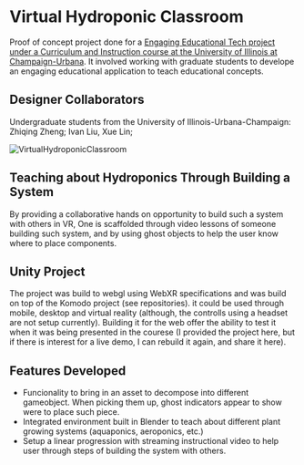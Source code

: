 # Virtual Hydroponic Classroom
Proof of concept project done for a [Engaging Educational Tech project under a Curriculum and Instruction course at the University of Illinois at Champaign-Urbana](https://education.illinois.edu/course/CI/489). It involved working with graduate students to develope an engaging educational application to teach educational concepts. 

## Designer Collaborators
Undergraduate students from the University of Illinois-Urbana-Champaign: Zhiqing Zheng; Ivan Liu, Xue Lin;  

![VirtualHydroponicClassroom](MyRepoFiles/gameWalkthrough.gif)

## Teaching about Hydroponics Through Building a System
By providing a collaborative hands on opportunity to build such a system with others in VR, One is scaffolded through video lessons of someone building such system, and by using ghost objects to help the user know where to place components.

## Unity Project
The project was build to webgl using WebXR specifications and was build on top of the Komodo project (see repositories). it could be used through mobile, desktop and virtual reality (although, the controlls using a headset are not setup currently). Building it for the web offer the ability to test it when it was being presented in the courese (I provided the project here, but if there is interest for a live demo, I can rebuild it again, and share it here).

## Features Developed
- Funcionality to bring in an asset to decompose into different gameobject. When picking them up, ghost indicators appear to show were to place such piece.
- Integrated environment built in Blender to teach about different plant growing systems (aquaponics, aeroponics, etc.)
- Setup a linear progression with streaming instructional video to help user through steps of building the system with others.

